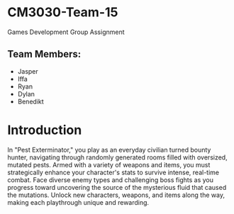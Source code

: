 # CM3030-Team-15
Games Development Group Assignment

## Team Members:
- Jasper
- Iffa
- Ryan
- Dylan
- Benedikt

# Introduction
In "Pest Exterminator," you play as an everyday civilian turned bounty hunter, navigating through randomly generated rooms filled with oversized, mutated pests. Armed with a variety of weapons and items, you must strategically enhance your character's stats to survive intense, real-time combat. Face diverse enemy types and challenging boss fights as you progress toward uncovering the source of the mysterious fluid that caused the mutations. Unlock new characters, weapons, and items along the way, making each playthrough unique and rewarding.
